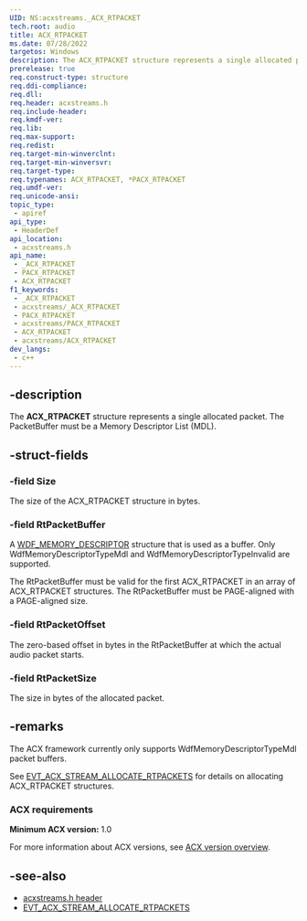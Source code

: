 ```yaml
---
UID: NS:acxstreams._ACX_RTPACKET
tech.root: audio
title: ACX_RTPACKET
ms.date: 07/28/2022
targetos: Windows
description: The ACX_RTPACKET structure represents a single allocated packet. The PacketBuffer must be an MDL.
prerelease: true
req.construct-type: structure
req.ddi-compliance: 
req.dll: 
req.header: acxstreams.h
req.include-header: 
req.kmdf-ver: 
req.lib: 
req.max-support: 
req.redist: 
req.target-min-winverclnt: 
req.target-min-winversvr: 
req.target-type: 
req.typenames: ACX_RTPACKET, *PACX_RTPACKET
req.umdf-ver: 
req.unicode-ansi: 
topic_type:
 - apiref
api_type:
 - HeaderDef
api_location:
 - acxstreams.h
api_name:
 - _ACX_RTPACKET
 - PACX_RTPACKET
 - ACX_RTPACKET
f1_keywords:
 - _ACX_RTPACKET
 - acxstreams/_ACX_RTPACKET
 - PACX_RTPACKET
 - acxstreams/PACX_RTPACKET
 - ACX_RTPACKET
 - acxstreams/ACX_RTPACKET
dev_langs:
 - c++
---
```


## -description

The **ACX_RTPACKET** structure represents a single allocated packet. The PacketBuffer must be a Memory Descriptor List (MDL).  

## -struct-fields

### -field Size

The size of the ACX_RTPACKET structure in bytes.

### -field RtPacketBuffer

A [WDF_MEMORY_DESCRIPTOR](/windows-hardware/drivers/ddi/wdfmemory/ns-wdfmemory-_wdf_memory_descriptor) structure that is used as a buffer. Only WdfMemoryDescriptorTypeMdl and WdfMemoryDescriptorTypeInvalid are supported.

The RtPacketBuffer must be valid for the first ACX_RTPACKET in an array of ACX_RTPACKET structures. The RtPacketBuffer must be PAGE-aligned with a PAGE-aligned size.

### -field RtPacketOffset

The zero-based offset in bytes in the RtPacketBuffer at which the actual audio packet starts.

### -field RtPacketSize

The size in bytes of the allocated packet.

## -remarks

The ACX framework currently only supports WdfMemoryDescriptorTypeMdl packet buffers.

See [EVT_ACX_STREAM_ALLOCATE_RTPACKETS](nc-acxstreams-evt_acx_stream_allocate_rtpackets.md) for details on allocating ACX_RTPACKET structures.

### ACX requirements

**Minimum ACX version:** 1.0

For more information about ACX versions, see [ACX version overview](/windows-hardware/drivers/audio/acx-version-overview).

## -see-also

- [acxstreams.h header](index.md)
- [EVT_ACX_STREAM_ALLOCATE_RTPACKETS](nc-acxstreams-evt_acx_stream_allocate_rtpackets.md)
